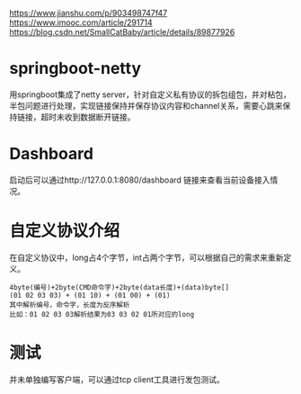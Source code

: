 
https://www.jianshu.com/p/903498747f47
https://www.imooc.com/article/291714
https://blog.csdn.net/SmallCatBaby/article/details/89877926

# springboot-netty
用springboot集成了netty server，针对自定义私有协议的拆包组包，并对粘包，半包问题进行处理，实现链接保持并保存协议内容和channel关系，需要心跳来保持链接，超时未收到数据断开链接。
# Dashboard
启动后可以通过http://127.0.0.1:8080/dashboard 链接来查看当前设备接入情况。
# 自定义协议介绍
在自定义协议中，long占4个字节，int占两个字节，可以根据自己的需求来重新定义。
````
4byte(编号)+2byte(CMD命令字)+2byte(data长度)+(data)byte[]
(01 02 03 03) + (01 10) + (01 00) + (01)
其中解析编号，命令字，长度为反序解析
比如：01 02 03 03解析结果为03 03 02 01所对应的long
````
# 测试
并未单独编写客户端，可以通过tcp client工具进行发包测试。
